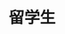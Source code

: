 ---
title: 留学生
layout: layouts/article.liquid
permalink: /ja/international-students/
tags: international-students
sideNavOrder: 1
topNavOrder: ６
---
